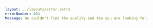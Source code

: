 ```yaml
---
layout: ../layouts/error.astro
errorNumber: 404
Message: We couldn't find the quality and tea you are looking for.
---
```

